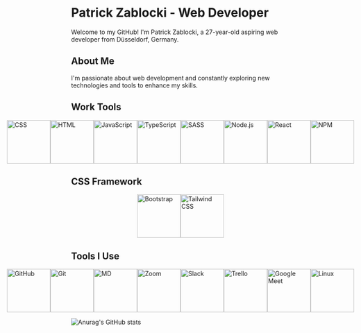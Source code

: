 # Patrick Zablocki - Web Developer

Welcome to my GitHub! I'm Patrick Zablocki, a 27-year-old aspiring web developer from Düsseldorf, Germany.

## About Me

I'm passionate about web development and constantly exploring new technologies and tools to enhance my skills.

## Work Tools

<div style="display: flex; justify-content: center;">
  <img src="https://camo.githubusercontent.com/e531a79257b93921f8b58efa952eb049ceb2672bcf57bd666165476261c145a8/68747470733a2f2f736b696c6c69636f6e732e6465762f69636f6e733f693d637373" alt="CSS" width="100" height="100" style="object-fit: cover;">
  <img src="https://camo.githubusercontent.com/4c31cabd8b3aa138d55adcf0a5415e5f71f38f4f5eb0ef7312ef675077834b8d/68747470733a2f2f736b696c6c69636f6e732e6465762f69636f6e733f693d68746d6c" alt="HTML" width="100" height="100";">
  <img src="https://camo.githubusercontent.com/83332cff730c24fb7829ea5ff814d2629572848a0881cf9a60222ef296263782/68747470733a2f2f736b696c6c69636f6e732e6465762f69636f6e733f693d6a73" alt="JavaScript" width="100" height="100";">
  <img src="https://camo.githubusercontent.com/34597c8135ed2d68f6dead5b7565c74d77946f6b199f7472661d54677c58a24a/68747470733a2f2f736b696c6c69636f6e732e6465762f69636f6e733f693d7473" alt="TypeScript" width="100" height="100";">
  <img src="https://camo.githubusercontent.com/39a4393b0cef3c2b09b4e57ea2b8ba02b3f6af3c628943378d517d79f3f076ff/68747470733a2f2f736b696c6c69636f6e732e6465762f69636f6e733f693d73617373" alt="SASS" width="100" height="100";">
  <img src="https://camo.githubusercontent.com/7d2502981f54a67b821893f32f9ae04884c4ae47bafe9dd26ae43563398cd599/68747470733a2f2f736b696c6c69636f6e732e6465762f69636f6e733f693d6e6f64656a73" alt="Node.js" width="100" height="100";">
  <img src="https://camo.githubusercontent.com/aed5f69c00ea3fd8c8bc70b89d236efae340eb3024526fd11bcba51c80c4aa40/68747470733a2f2f63646e2e6a7364656c6976722e6e65742f67682f64657669636f6e732f64657669636f6e2f69636f6e732f72656163742f72656163742d6f726967696e616c2e737667" alt="React" width="100" height="100";">
  <img src="https://camo.githubusercontent.com/ceb1cf84ef4729e7a2f0414c57c47ac8563ed1c43fd10475a5d706f6b0f76896/68747470733a2f2f63646e2e6a7364656c6976722e6e65742f67682f64657669636f6e732f64657669636f6e2f69636f6e732f6e706d2f6e706d2d6f726967696e616c2d776f72646d61726b2e737667" alt="NPM" width="100" height="100";">
</div>

## CSS Framework

<div style="display: flex; justify-content: center;">
  <img src="https://camo.githubusercontent.com/c2a1c48be1091ce6a771794bf0b3bc45b58e5ce1531810e48cea88a7bae4c121/68747470733a2f2f736b696c6c69636f6e732e6465762f69636f6e733f693d626f6f747374726170" alt="Bootstrap" width="100" height="100";">
  <img src="https://camo.githubusercontent.com/90821127892b2ab8fed54a30b62e3875250c25b0ff2b0466eade956773d27126/68747470733a2f2f736b696c6c69636f6e732e6465762f69636f6e733f693d7461696c77696e64" alt="Tailwind CSS" width="100" height="100";">
</div>

## Tools I Use

<div style="display: flex; justify-content: center;">
  <img src="https://camo.githubusercontent.com/a3e65c4a887a1abb4fdb1cf11771df9db7ea20f3d5aa683c51999899613bb8a5/68747470733a2f2f736b696c6c69636f6e732e6465762f69636f6e733f693d676974687562" alt="GitHub" width="100" height="100";">
  <img src="https://camo.githubusercontent.com/97355a4f48ed3fe5d9763f1d151b4b9716c0e444461c9b54512042336886ba7e/68747470733a2f2f736b696c6c69636f6e732e6465762f69636f6e733f693d676974" alt="Git" width="100" height="100";">
  <img src="https://camo.githubusercontent.com/9c08c5270a54c499c16c5b6c890bab665514c7165193003d5c12decf06f058d9/68747470733a2f2f736b696c6c69636f6e732e6465762f69636f6e733f693d6d64" alt="MD" width="100" height="100";">
  <img src="https://seeklogo.com/images/Z/zoom-fondo-blanco-vertical-logo-F819E1C283-seeklogo.com.png" alt="Zoom" width="100" height="100";">
  <img src="https://upload.wikimedia.org/wikipedia/commons/thumb/d/d5/Slack_icon_2019.svg/2048px-Slack_icon_2019.svg.png" alt="Slack" width="100" height="100";">
  <img src="https://1000logos.net/wp-content/uploads/2021/05/Trello-Logo-2011.png" alt="Trello" width="100" height="100";">
  <img src="https://download.logo.wine/logo/Google_Meet/Google_Meet-Logo.wine.png" alt="Google Meet" width="100" height="100";">
  <img src="https://1000logos.net/wp-content/uploads/2017/03/LINUX-LOGO.png" alt="Linux" width="100" height="100";">
</div>



![Anurag's GitHub stats](https://github-readme-stats.vercel.app/api?username=PatrickZablocki&theme=midnight-purple)

